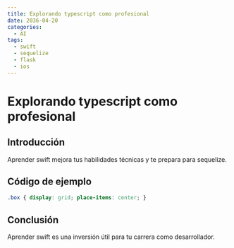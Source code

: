 ```yaml
---
title: Explorando typescript como profesional
date: 2036-04-20
categories:
  - AI
tags:
  - swift
  - sequelize
  - flask
  - ios
---
```


# Explorando typescript como profesional

## Introducción

Aprender swift mejora tus habilidades técnicas y te prepara para sequelize.

## Código de ejemplo

```css
.box { display: grid; place-items: center; }
```

## Conclusión

Aprender swift es una inversión útil para tu carrera como desarrollador.